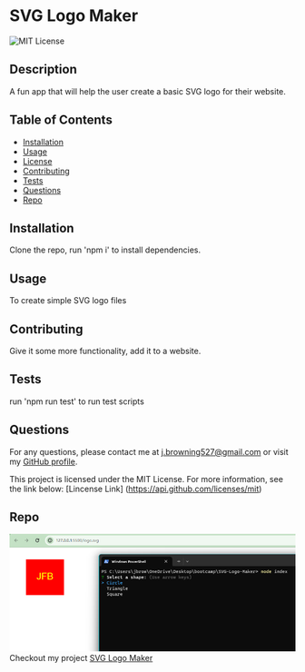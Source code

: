 # SVG Logo Maker

![MIT License](https://img.shields.io/badge/License-MIT-blue.svg)

## Description

A fun app that will help the user create a basic SVG logo for their website.

## Table of Contents

- [Installation](#installation)
- [Usage](#usage)
- [License](#license)
- [Contributing](#contributing)
- [Tests](#tests)
- [Questions](#questions)
- [Repo](#repo)

## Installation

Clone the repo, run 'npm i' to install dependencies.

## Usage

To create simple SVG logo files

## Contributing

Give it some more functionality, add it to a website.

## Tests

run 'npm run test' to run test scripts

## Questions

For any questions, please contact me at [j.browning527@gmail.com](mailto:j.browning527@gmail.com) or visit my [GitHub profile](https://github.com/jbrowning824).

This project is licensed under the MIT License. For more information, see the link below:
    [Lincense Link] (https://api.github.com/licenses/mit)

## Repo

![Sample SVG Logo](image.png)
Checkout my project [SVG Logo Maker](https://github.com/jbrowning824/SVG-Logo-Maker)